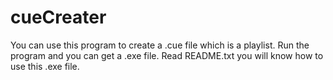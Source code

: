# cueCreater
You can use this program to create a .cue file which is a playlist.
Run the program and you can get a .exe file.
Read README.txt you will know how to use this .exe file.
